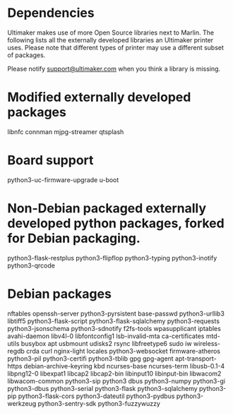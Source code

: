 Dependencies
=============

Ultimaker makes use of more Open Source libraries next to Marlin. The following lists all the externally developed libraries an Ultimaker printer uses.
Please note that different types of printer may use a different subset of packages.

Please notify support@ultimaker.com when you think a library is missing.

# Modified externally developed packages
libnfc
connman
mjpg-streamer
qtsplash

# Board support
python3-uc-firmware-upgrade
u-boot

# Non-Debian packaged externally developed python packages, forked for Debian packaging.
python3-flask-restplus
python3-flipflop
python3-typing
python3-inotify
python3-qrcode

# Debian packages
nftables
openssh-server
python3-pyrsistent
base-passwd
python3-urllib3
libtiff5
python3-flask-script
python3-flask-sqlalchemy
python3-requests
python3-jsonschema
python3-sdnotify
f2fs-tools
wpasupplicant
iptables
avahi-daemon
libv4l-0
libfontconfig1
lsb-invalid-mta
ca-certificates
mtd-utils
busybox
apt
usbmount
udisks2
rsync
libfreetype6
sudo
iw
wireless-regdb
crda
curl
nginx-light
locales
python3-websocket
firmware-atheros
python3-pil
python3-certifi
python3-tblib
gpg
gpg-agent
apt-transport-https
debian-archive-keyring
kbd
ncurses-base
ncurses-term
libusb-0.1-4
libpng12-0
libexpat1
libcap2
libcap2-bin
libinput10
libinput-bin
libwacom2
libwacom-common
python3-sip
python3
dbus
python3-numpy
python3-gi
python3-dbus
python3-serial
python3-flask
python3-sqlalchemy
python3-pip
python3-flask-cors
python3-dateutil
python3-pydbus
python3-werkzeug
python3-sentry-sdk
python3-fuzzywuzzy
